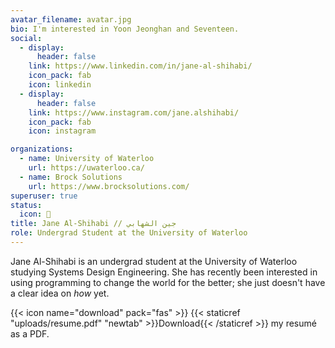 ```yaml
---
avatar_filename: avatar.jpg
bio: I'm interested in Yoon Jeonghan and Seventeen.
social:
  - display:
      header: false
    link: https://www.linkedin.com/in/jane-al-shihabi/
    icon_pack: fab
    icon: linkedin
  - display:
      header: false
    link: https://www.instagram.com/jane.alshihabi/
    icon_pack: fab
    icon: instagram

organizations:
  - name: University of Waterloo
    url: https://uwaterloo.ca/
  - name: Brock Solutions
    url: https://www.brocksolutions.com/
superuser: true
status:
  icon: 👹
title: Jane Al-Shihabi // جين الشهابي
role: Undergrad Student at the University of Waterloo
---
```


Jane Al-Shihabi is an undergrad student at the University of Waterloo studying Systems Design Engineering. She has recently been interested in using programming to change the world for the better; she just doesn't have a clear idea on _how_ yet.

{{< icon name="download" pack="fas" >}} {{< staticref "uploads/resume.pdf" "newtab" >}}Download{{< /staticref >}} my resumé as a PDF.
